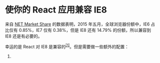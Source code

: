 使你的 React 应用兼容 IE8
===

来自 [NET Market Share](http://marketshare.hitslink.com/browser-market-share.aspx?qprid=2&qpcustomd=0&qpsp=196&qpnp=1&qptimeframe=M) 的数据表明，2015 年五月，全球浏览器份额中，IE6 占比仅有 0.85%，IE7 仅有 0.38%，但是 IE8 还有 14.79% 的份额，所以兼容到 IE8 还是有必要的。

幸运的是 React 对 IE8 是兼容的<sup>[[1]](https://facebook.github.io/react/docs/working-with-the-browser.html#browser-support-and-polyfills)</sup>。但是需要做一些额外的配置：

1. 
